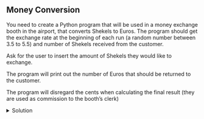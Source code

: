 ## Money Conversion

You need to create a Python program that will be used in a money exchange booth in the airport, that converts Shekels to Euros. The program should get the exchange rate at the beginning of each run (a random number between 3.5 to 5.5) and number of Shekels received from the customer.

Ask for the user to insert the amount of Shekels they would like to exchange.

The program will print out the number of Euros that should be returned to the customer.

The program will disregard the cents when calculating the final result (they are used as commission to the booth’s clerk)

<details>
<summary>Solution</summary>
<div> 

```python
from random import uniform

exchange_rate = uniform(3.5, 5.5)   # random number between 3.5 to 5.5
amount_of_shekels = float(input("Please enter the amount of Shekels you would like to exchange:\n"))
amount_of_euros = int(amount_of_shekels // exchange_rate)

print(f"The amount of euros after the converting is {amount_of_euros}. The exchange rate is {exchange_rate}")
```
</div>
</details>
